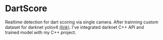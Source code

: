 # DartScore

Realtime detection for dart scoring via single camera. 
After trainning custom dataset for darknet yolov4 [(link)](https://github.com/RRRChangeche/CV_CVMarathon). I've integrated darknet C++ API and trained model with my C++ project.

